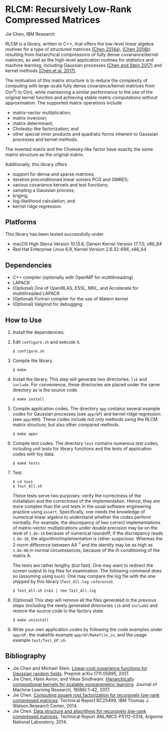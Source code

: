 # RLCM: Recursively Low-Rank Compressed Matrices

Jie Chen, IBM Research

RLCM is a library, written in C++, that offers the low-level linear algebra routines for a type of structured matrices [(Chen 2014a)](#Chen2014a), [(Chen 2014b)](#Chen2014b) resulting from hierarchical compressions of fully dense covariance/kernel matrices, as well as the high-level application routines for statistics and machine learning, including Gaussian processes [(Chen and Stein 2017)](#Chen2017b) and kernel methods [(Chen et al. 2017)](#Chen2017a).

The motivation of this matrix structure is to reduce the complexity of computing with large-scale fully dense covariance/kernel matrices from O(n<sup>3</sup>) to O(n), while maintaining a similar performance to the use of the original kernel function and achieving stable matrix computations without approximation. The supported matrix operations include

- matrix-vector multiplication;
- matrix inversion;
- matrix determinant;
- Cholesky-like factorization; and
- other special inner products and quadratic forms inherent to Gaussian processes and kernel methods.

The inverted matrix and the Cholesky-like factor have exactly the same matrix structure as the original matrix.

Additionally, this library offers

- support for dense and sparse matrices;
- iterative preconditioned linear solvers PCG and GMRES;
- various covariance kernels and test functions;
- sampling a Gaussian process;
- kriging;
- log-likelihood calculation; and
- kernel ridge regression.

## Platforms

This library has been tested successfully under

- macOS High Sierra Version 10.13.6, Darwin Kernel Version 17.7.0, x86_64
- Red Hat Enterprise Linux 6.9, Kernel Version 2.6.32-696, x86_64

## Dependencies

- C++ compiler (optionally with OpenMP for multithreading)
- LAPACK
- (Optional) One of OpenBLAS, ESSL, MKL, and Accelerate for multithreaded LAPACK
- (Optional) Fortran compiler for the use of Matern kernel
- (Optional) Valgrind for debugging

## How to Use

1. Install the dependencies.

1. Edit `configure.sh` and execute it.

	```shell
	$ configure.sh
	```

1. Compile the library.

	```shell
	$ make
	```

1. Install the library. This step will generate two directories: `lib` and `include`. For convenience, these directories are placed under the same directory as is the source code.

	```shell
	$ make install
	```

1. Compile application codes. The directory `app` contains several example codes for Gaussian processes (see `app/GP`) and kernel ridge regression (see `app/KRR`). These codes include not only methods using the RLCM matrix structure, but also  other compared methods.

	```shell
	$ make apps
	```

1. Compile test codes. The directory `test` contains numerous test codes, including unit tests for library functions and the tests of application codes with toy data.

	```shell
	$ make tests
	```

1. Test.

	```shell
	$ cd test
	$ Test_All.sh
	```
	These tests serve two purposes: verify the correctness of the installation and the correctness of the implementation. Hence, they are more complex than the unit tests in the usual software engineering practice using `assert`. Specifically, one needs the knowledge of numerical linear algebra to understand whether the codes perform normally. For example, the discrepancy of two correct implementations of matrix-vector multiplications under double precision may be on the level of `1.0e-16` because of numerical roundoff; if the discrepancy reads `1.0e-10`, the algorithm/implementation is rather suspicious. Whereas the 2-norm difference between AA<sup>-1</sup> and the identity may be as high as `1.0e-06` in normal circumstances, because of the ill-conditioning of the matrix A.

	The tests are rather lengthy (but fast). One may want to redirect the screen output to log files for examination. The following command does so (assuming using `bash`). One may compare the log file with the one shipped by this library (`Test_All.log.reference`).
	
	```shell
	$ Test_All.sh 2>&1 | tee Test_All.log
	```
	
1. (Optional) This step will remove all the files generated in the previous steps (including the newly generated directories `lib` and `include`) and restore the source code to the factory state.

	```shell
	$ make uninstall
	```

1. Write your own application codes by following the code examples under `app/GP`, the makefile example `app/GP/Makefile.in`, and the usage example `test/Test_GP.sh`.

## Bibliography

- <a name="Chen2017b"></a>Jie Chen and Michael Stein. [Linear-cost covariance functions for Gaussian random fields](http://arxiv.org/abs/1711.05895). Preprint arXiv:1711.05895, 2017.
- <a name="Chen2017a"></a>Jie Chen, Haim Avron, and Vikas Sindhwani. [Hierarchically compositional kernels for scalable nonparametric learning](http://jmlr.org/papers/v18/15-376.html). Journal of Machine Learning Research, 18(66):1–42, 2017.
- <a name="Chen2014b"></a>Jie Chen. [Computing square root factorization for recursively low-rank compressed matrices](http://domino.watson.ibm.com/library/CyberDig.nsf/1e4115aea78b6e7c85256b360066f0d4/85dc4e2e3aa2a1e185257da1005abb62!OpenDocument). Technical Report RC25499, IBM Thomas J. Watson Research Center, 2014.
- <a name="Chen2014a"></a>Jie Chen. [Data structure and algorithms for recursively low-rank compressed matrices](http://www.mcs.anl.gov/publication/data-structure-and-algorithms-recursively-low-rank-compressed-matrices). Technical Report ANL/MCS-P5112-0314, Argonne National Laboratory, 2014.

